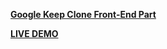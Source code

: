 **[Google Keep Clone Front-End Part](https://github.com/theayushvyas/Google-Keep-Clone)**


**[LIVE DEMO](https://theayushvyas.github.io/Keep/)**
